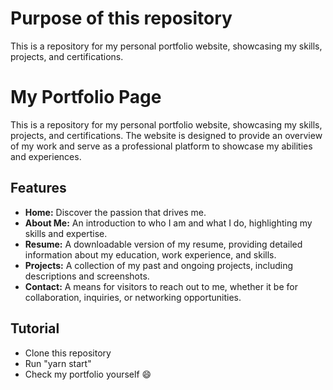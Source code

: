 # Purpose of this repository
This is a repository for my personal portfolio website, showcasing my skills, projects, and certifications.

# My Portfolio Page

This is a repository for my personal portfolio website, showcasing my skills, projects, and certifications. The website is designed to provide an overview of my work and serve as a professional platform to showcase my abilities and experiences.

## Features

- **Home:** Discover the passion that drives me.
- **About Me:** An introduction to who I am and what I do, highlighting my skills and expertise.
- **Resume:** A downloadable version of my resume, providing detailed information about my education, work experience, and skills.
- **Projects:** A collection of my past and ongoing projects, including descriptions and screenshots.
- **Contact:** A means for visitors to reach out to me, whether it be for collaboration, inquiries, or networking opportunities.


## Tutorial
- Clone this repository
- Run "yarn start"
- Check my portfolio yourself 😄
